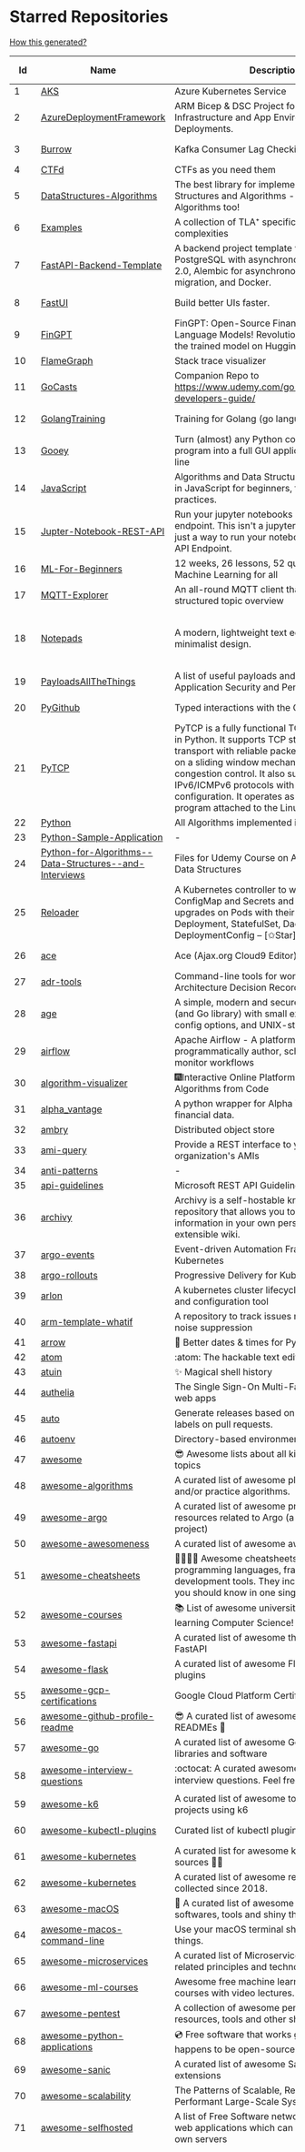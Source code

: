 # Starred Repositories  
[How this generated?](../master/USAGE.md)  
  
| Id 			| Name			| Description | Star Counts | Topics/Tags   | Last Updated 	|  
| ----------- | ----------- 	| ----------- | ----------- | ----------- 	| -----------   |  
|1|[AKS](https://github.com/Azure/AKS.git)|Azure Kubernetes Service|1901|||  
|2|[AzureDeploymentFramework](https://github.com/brwilkinson/AzureDeploymentFramework.git)|ARM Bicep & DSC Project for Azure Infrastructure and App Environment Deployments.|142|||  
|3|[Burrow](https://github.com/linkedin/Burrow.git)|Kafka Consumer Lag Checking|3657||19-4-2024|  
|4|[CTFd](https://github.com/CTFd/CTFd.git)|CTFs as you need them|5305|||  
|5|[DataStructures-Algorithms](https://github.com/rachitiitr/DataStructures-Algorithms.git)|The best library for implementation of all Data Structures and Algorithms - Trees + Graph Algorithms too!|2693|||  
|6|[Examples](https://github.com/tlaplus/Examples.git)|A collection of TLA⁺ specifications of varying complexities|1220|||  
|7|[FastAPI-Backend-Template](https://github.com/Aeternalis-Ingenium/FastAPI-Backend-Template.git)|A backend project template with FastAPI, PostgreSQL with asynchronous SQLAlchemy 2.0, Alembic for asynchronous database migration, and Docker.|557|||  
|8|[FastUI](https://github.com/pydantic/FastUI.git)|Build better UIs faster.|7264|fastapi, pydantic, python, react||  
|9|[FinGPT](https://github.com/AI4Finance-Foundation/FinGPT.git)|FinGPT: Open-Source Financial Large Language Models!  Revolutionize 🔥    We release the trained model on HuggingFace.|11433|||  
|10|[FlameGraph](https://github.com/brendangregg/FlameGraph.git)|Stack trace visualizer|16407|||  
|11|[GoCasts](https://github.com/StephenGrider/GoCasts.git)|Companion Repo to https://www.udemy.com/go-the-complete-developers-guide/|2031||25-8-2017|  
|12|[GolangTraining](https://github.com/GoesToEleven/GolangTraining.git)|Training for Golang (go language)|9617||28-8-2023|  
|13|[Gooey](https://github.com/chriskiehl/Gooey.git)|Turn (almost) any Python command line program into a full GUI application with one line|20358||8-5-2022|  
|14|[JavaScript](https://github.com/TheAlgorithms/JavaScript.git)|Algorithms and Data Structures implemented in JavaScript for beginners, following best practices.|31286|||  
|15|[Jupter-Notebook-REST-API](https://github.com/Invictify/Jupter-Notebook-REST-API.git)|Run your jupyter notebooks as a REST API endpoint. This isn't a jupyter server but rather just a way to run your notebooks as a REST API Endpoint.|75|||  
|16|[ML-For-Beginners](https://github.com/microsoft/ML-For-Beginners.git)|12 weeks, 26 lessons, 52 quizzes, classic Machine Learning for all|66857|||  
|17|[MQTT-Explorer](https://github.com/thomasnordquist/MQTT-Explorer.git)|An all-round MQTT client that provides a structured topic overview|2756|||  
|18|[Notepads](https://github.com/0x7c13/Notepads.git)|A modern, lightweight text editor with a minimalist design.|8364|fluent, notepad, texteditor, uwp, markdown, diff-viewer, windows, app|25-3-2024|  
|19|[PayloadsAllTheThings](https://github.com/swisskyrepo/PayloadsAllTheThings.git)|A list of useful payloads and bypass for Web Application Security and Pentest/CTF|56723|||  
|20|[PyGithub](https://github.com/PyGithub/PyGithub.git)|Typed interactions with the GitHub API v3|6674||19-4-2024|  
|21|[PyTCP](https://github.com/ccie18643/PyTCP.git)|PyTCP is a fully functional TCP/IP stack written in Python. It supports TCP stream-based transport with reliable packet delivery based on a sliding window mechanism and basic congestion control. It also supports IPv6/ICMPv6 protocols with SLAAC address configuration. It operates as a user space program attached to the Linux TAP interface.|326|||  
|22|[Python](https://github.com/TheAlgorithms/Python.git)|All Algorithms implemented in Python|179358|||  
|23|[Python-Sample-Application](https://github.com/uber/Python-Sample-Application.git)|-|375|||  
|24|[Python-for-Algorithms--Data-Structures--and-Interviews](https://github.com/jmportilla/Python-for-Algorithms--Data-Structures--and-Interviews.git)|Files for Udemy Course on Algorithms and Data Structures|2444|||  
|25|[Reloader](https://github.com/stakater/Reloader.git)|A Kubernetes controller to watch changes in ConfigMap and Secrets and do rolling upgrades on Pods with their associated Deployment, StatefulSet, DaemonSet and DeploymentConfig – [✩Star] if you're using it!|6702||17-4-2024|  
|26|[ace](https://github.com/ajaxorg/ace.git)|Ace (Ajax.org Cloud9 Editor)|26388||13-4-2024|  
|27|[adr-tools](https://github.com/npryce/adr-tools.git)|Command-line tools for working with Architecture Decision Records|4382||30-3-2020|  
|28|[age](https://github.com/FiloSottile/age.git)|A simple, modern and secure encryption tool (and Go library) with small explicit keys, no config options, and UNIX-style composability.|15284||10-1-2024|  
|29|[airflow](https://github.com/apache/airflow.git)|Apache Airflow - A platform to programmatically author, schedule, and monitor workflows|34434|||  
|30|[algorithm-visualizer](https://github.com/algorithm-visualizer/algorithm-visualizer.git)|:fireworks:Interactive Online Platform that Visualizes Algorithms from Code|46115||18-11-2023|  
|31|[alpha_vantage](https://github.com/RomelTorres/alpha_vantage.git)|A python wrapper for Alpha Vantage API for financial data.|4158|||  
|32|[ambry](https://github.com/linkedin/ambry.git)|Distributed object store|1718|||  
|33|[ami-query](https://github.com/intuit/ami-query.git)|Provide a REST interface to your organization's AMIs|38|||  
|34|[anti-patterns](https://github.com/tonybaloney/anti-patterns.git)|-|171|||  
|35|[api-guidelines](https://github.com/microsoft/api-guidelines.git)|Microsoft REST API Guidelines|22386|||  
|36|[archivy](https://github.com/archivy/archivy.git)|Archivy is a self-hostable knowledge repository that allows you to learn and retain information in your own personal and extensible wiki.|3145||25-7-2023|  
|37|[argo-events](https://github.com/argoproj/argo-events.git)|Event-driven Automation Framework for Kubernetes|2232||20-4-2024|  
|38|[argo-rollouts](https://github.com/argoproj/argo-rollouts.git)|Progressive Delivery for Kubernetes|2474|||  
|39|[arlon](https://github.com/arlonproj/arlon.git)|A kubernetes cluster lifecycle management and configuration tool|143||25-3-2024|  
|40|[arm-template-whatif](https://github.com/Azure/arm-template-whatif.git)|A repository to track issues related to what-if noise suppression|86|||  
|41|[arrow](https://github.com/arrow-py/arrow.git)|🏹 Better dates & times for Python|8550|||  
|42|[atom](https://github.com/atom/atom.git)|:atom: The hackable text editor|59962|||  
|43|[atuin](https://github.com/atuinsh/atuin.git)|✨ Magical shell history|17705|||  
|44|[authelia](https://github.com/authelia/authelia.git)|The Single Sign-On Multi-Factor portal for web apps|19526||22-4-2024|  
|45|[auto](https://github.com/intuit/auto.git)|Generate releases based on semantic version labels on pull requests.|2188|||  
|46|[autoenv](https://github.com/hyperupcall/autoenv.git)|Directory-based environments.|5548|||  
|47|[awesome](https://github.com/sindresorhus/awesome.git)|😎 Awesome lists about all kinds of interesting topics|299925||10-4-2024|  
|48|[awesome-algorithms](https://github.com/tayllan/awesome-algorithms.git)|A curated list of awesome places to learn and/or practice algorithms.|17608|||  
|49|[awesome-argo](https://github.com/akuity/awesome-argo.git)|A curated list of awesome projects and resources related to Argo (a CNCF graduated project)|1785||20-4-2024|  
|50|[awesome-awesomeness](https://github.com/bayandin/awesome-awesomeness.git)|A curated list of awesome awesomeness|31262|||  
|51|[awesome-cheatsheets](https://github.com/LeCoupa/awesome-cheatsheets.git)|👩‍💻👨‍💻 Awesome cheatsheets for popular programming languages, frameworks and development tools. They include everything you should know in one single file.|37479||15-4-2024|  
|52|[awesome-courses](https://github.com/prakhar1989/awesome-courses.git)|:books: List of awesome university courses for learning Computer Science!|53760||12-11-2022|  
|53|[awesome-fastapi](https://github.com/mjhea0/awesome-fastapi.git)|A curated list of awesome things related to FastAPI|7475||2-12-2023|  
|54|[awesome-flask](https://github.com/humiaozuzu/awesome-flask.git)|A curated list of awesome Flask resources and plugins|11901|||  
|55|[awesome-gcp-certifications](https://github.com/sathishvj/awesome-gcp-certifications.git)|Google Cloud Platform Certification resources.|3810||31-12-2023|  
|56|[awesome-github-profile-readme](https://github.com/abhisheknaiidu/awesome-github-profile-readme.git)|😎 A curated list of awesome GitHub Profile READMEs 📝|22397||9-10-2022|  
|57|[awesome-go](https://github.com/avelino/awesome-go.git)|A curated list of awesome Go frameworks, libraries and software|120632||22-4-2024|  
|58|[awesome-interview-questions](https://github.com/DopplerHQ/awesome-interview-questions.git)|:octocat: A curated awesome list of lists of interview questions. Feel free to contribute! :mortar_board: |67088||16-11-2021|  
|59|[awesome-k6](https://github.com/grafana/awesome-k6.git)|A curated list of awesome tools, content and projects using k6|509||15-4-2024|  
|60|[awesome-kubectl-plugins](https://github.com/ishantanu/awesome-kubectl-plugins.git)|Curated list of kubectl plugins|824||15-2-2023|  
|61|[awesome-kubernetes](https://github.com/ramitsurana/awesome-kubernetes.git)|A curated list for awesome kubernetes sources :ship::tada:|14720||18-4-2024|  
|62|[awesome-kubernetes](https://github.com/nubenetes/awesome-kubernetes.git)|A curated list of awesome references collected since 2018.|582|||  
|63|[awesome-macOS](https://github.com/iCHAIT/awesome-macOS.git)|  A curated list of awesome applications, softwares, tools and shiny things for macOS.|15364||5-1-2024|  
|64|[awesome-macos-command-line](https://github.com/herrbischoff/awesome-macos-command-line.git)|Use your macOS terminal shell to do awesome things.|28396||2-9-2021|  
|65|[awesome-microservices](https://github.com/mfornos/awesome-microservices.git)|A curated list of Microservice Architecture related principles and technologies.|12915|||  
|66|[awesome-ml-courses](https://github.com/luspr/awesome-ml-courses.git)|Awesome free machine learning and AI courses with video lectures.|2575||23-2-2023|  
|67|[awesome-pentest](https://github.com/enaqx/awesome-pentest.git)|A collection of awesome penetration testing resources, tools and other shiny things|20482||25-1-2024|  
|68|[awesome-python-applications](https://github.com/mahmoud/awesome-python-applications.git)|💿 Free software that works great, and also happens to be open-source Python. |16203||30-1-2024|  
|69|[awesome-sanic](https://github.com/mekicha/awesome-sanic.git)|A curated list of awesome Sanic resources and extensions|735||9-5-2023|  
|70|[awesome-scalability](https://github.com/binhnguyennus/awesome-scalability.git)|The Patterns of Scalable, Reliable, and Performant Large-Scale Systems|52997||28-3-2024|  
|71|[awesome-selfhosted](https://github.com/awesome-selfhosted/awesome-selfhosted.git)|A list of Free Software network services and web applications which can be hosted on your own servers|177626||22-4-2024|  
|72|[awesome-sre](https://github.com/dastergon/awesome-sre.git)|A curated list of Site Reliability and Production Engineering resources.|11494|site-reliability-engineering, production, availability, monitoring, post-mortem, reliability-engineering, capacity-planning, service-level-agreement, scalability, reliability, alerting, on-call, site-reliability, postmortem, incident-response, sre, awesome, awesome-list, devops, list|8-10-2022|  
|73|[awesome-sysadmin](https://github.com/awesome-foss/awesome-sysadmin.git)|A curated list of amazingly awesome open-source sysadmin resources.|22576||12-4-2024|  
|74|[awesome-vscode](https://github.com/viatsko/awesome-vscode.git)|🎨 A curated list of delightful VS Code packages and resources.|24247|||  
|75|[awless](https://github.com/wallix/awless.git)|A Mighty CLI for AWS|4963|||  
|76|[aws-cdk-examples](https://github.com/aws-samples/aws-cdk-examples.git)|Example projects using the AWS CDK|4830|||  
|77|[aws-cli](https://github.com/aws/aws-cli.git)|Universal Command Line Interface for Amazon Web Services|14873||19-4-2024|  
|78|[aws-cloudformation-user-guide](https://github.com/awsdocs/aws-cloudformation-user-guide.git)|The open source version of the AWS CloudFormation User Guide|762|||  
|79|[aws-eks-best-practices](https://github.com/aws/aws-eks-best-practices.git)|A best practices guide for day 2 operations, including operational excellence, security, reliability, performance efficiency, and cost optimization.|1848||8-4-2024|  
|80|[aws-eks-kubernetes-masterclass](https://github.com/stacksimplify/aws-eks-kubernetes-masterclass.git)|AWS EKS Kubernetes - Masterclass   DevOps, Microservices|1222|||  
|81|[azkaban](https://github.com/azkaban/azkaban.git)|Azkaban workflow manager.|4398|||  
|82|[azure-cli](https://github.com/Azure/azure-cli.git)|Azure Command-Line Interface|3850|||  
|83|[azure-docs-bicep-samples](https://github.com/Azure/azure-docs-bicep-samples.git)|-|71|||  
|84|[azure-functions-host](https://github.com/Azure/azure-functions-host.git)|The host/runtime that powers Azure Functions|1899|||  
|85|[azure-powershell](https://github.com/Azure/azure-powershell.git)|Microsoft Azure PowerShell|4068|||  
|86|[azure-quickstart-templates](https://github.com/Azure/azure-quickstart-templates.git)|Azure Quickstart Templates|13708|||  
|87|[azure-rest-api-specs](https://github.com/Azure/azure-rest-api-specs.git)|The source for REST API specifications for Microsoft Azure.|2463|||  
|88|[azure-sdk-for-python](https://github.com/Azure/azure-sdk-for-python.git)|This repository is for active development of the Azure SDK for Python. For consumers of the SDK we recommend visiting our public developer docs at https://docs.microsoft.com/python/azure/ or our versioned developer docs at https://azure.github.io/azure-sdk-for-python. |4266||22-4-2024|  
|89|[azure4everyone-samples](https://github.com/MarczakIO/azure4everyone-samples.git)|-|249||12-2-2022|  
|90|[backstage](https://github.com/backstage/backstage.git)|Backstage is an open platform for building developer portals|26302|||  
|91|[badges](https://github.com/Naereen/badges.git)|:pencil: Markdown code for lots of small badges :ribbon: :pushpin: (shields.io, forthebadge.com etc) :sunglasses:. Contributions are welcome! Please add yours!|4133|||  
|92|[bashhub-client](https://github.com/rcaloras/bashhub-client.git)|:cloud: Bash history in the cloud. Indexed and searchable. |1229|bash, history, cloud, shell, shell-extension, zsh, terminal|3-11-2023|  
|93|[bat](https://github.com/sharkdp/bat.git)|A cat(1) clone with wings.|46428|||  
|94|[bcc](https://github.com/iovisor/bcc.git)|BCC - Tools for BPF-based Linux IO analysis, networking, monitoring, and more|19409|||  
|95|[benten](https://github.com/intuit/benten.git)|Chatbot Development Framework (with Slack integration for Jira and Jenkins)|133||31-3-2021|  
|96|[bitcoin](https://github.com/bitcoin/bitcoin.git)|Bitcoin Core integration/staging tree|75845||22-4-2024|  
|97|[black](https://github.com/psf/black.git)|The uncompromising Python code formatter|37373||22-4-2024|  
|98|[blackfriday](https://github.com/russross/blackfriday.git)|Blackfriday: a markdown processor for Go|5355||27-10-2020|  
|99|[bokeh](https://github.com/bokeh/bokeh.git)|Interactive Data Visualization in the browser, from  Python|18822|||  
|100|[boto3](https://github.com/boto/boto3.git)|AWS SDK for Python|8688|||  
|101|[boulder](https://github.com/letsencrypt/boulder.git)|An ACME-based certificate authority, written in Go. |4971|||  
|102|[boundary](https://github.com/hashicorp/boundary.git)|Boundary enables identity-based access management for dynamic infrastructure. |3780||19-4-2024|  
|103|[brackets](https://github.com/adobe/brackets.git)|An open source code editor for the web, written in JavaScript, HTML and CSS.|33295||18-3-2021|  
|104|[brooklin](https://github.com/linkedin/brooklin.git)|An extensible distributed system for reliable nearline data streaming at scale|888|||  
|105|[build-your-own-x](https://github.com/codecrafters-io/build-your-own-x.git)|Master programming by recreating your favorite technologies from scratch.|257052|||  
|106|[caddy](https://github.com/caddyserver/caddy.git)|Fast and extensible multi-platform HTTP/1-2-3 web server with automatic HTTPS|53632||22-4-2024|  
|107|[cdnjs](https://github.com/cdnjs/cdnjs.git)|🤖 CDN assets - The #1 free and open source CDN built to make life easier for developers.|10149|cdn, javascript, css, library, web, front-end, foss, opensource, js, font, framework, webdev, fast, speed, http2, spdy, cdnjs|22-4-2024|  
|108|[celery](https://github.com/celery/celery.git)|Distributed Task Queue (development branch)|23465||20-4-2024|  
|109|[cello](https://github.com/cello-proj/cello.git)|Run infrastructure as code (IaC) software tools including CDK, Terraform and Cloud Formation via GitOps.|268|||  
|110|[cfssl](https://github.com/cloudflare/cfssl.git)|CFSSL: Cloudflare's PKI and TLS toolkit|8449|||  
|111|[chalice](https://github.com/aws/chalice.git)|Python Serverless Microframework for AWS|10295|||  
|112|[chaos-mesh](https://github.com/chaos-mesh/chaos-mesh.git)|A Chaos Engineering Platform for Kubernetes.|6374|||  
|113|[chartmuseum](https://github.com/helm/chartmuseum.git)|helm chart repository server|3475|||  
|114|[charts](https://github.com/helm/charts.git)|⚠️(OBSOLETE) Curated applications for Kubernetes|15535||21-12-2021|  
|115|[cheat.sh](https://github.com/chubin/cheat.sh.git)|the only cheat sheet you need|37443||18-4-2022|  
|116|[cilium](https://github.com/cilium/cilium.git)|eBPF-based Networking, Security, and Observability|18516||22-4-2024|  
|117|[clair](https://github.com/quay/clair.git)|Vulnerability Static Analysis for Containers|10031||17-4-2024|  
|118|[cli](https://github.com/cli/cli.git)|GitHub’s official command line tool|35361||22-4-2024|  
|119|[cli-spinners](https://github.com/sindresorhus/cli-spinners.git)|Spinners for use in the terminal|2351||24-11-2023|  
|120|[cli53](https://github.com/barnybug/cli53.git)|Command line tool for Amazon Route 53|1952||24-2-2023|  
|121|[click](https://github.com/pallets/click.git)|Python composable command line interface toolkit|15013||23-3-2024|  
|122|[cloud-custodian](https://github.com/cloud-custodian/cloud-custodian.git)|Rules engine for cloud security, cost optimization, and governance, DSL in yaml for policies to query, filter, and take actions on resources|5201||20-4-2024|  
|123|[cluster-api](https://github.com/kubernetes-sigs/cluster-api.git)|Home for Cluster API, a subproject of sig-cluster-lifecycle|3349||18-4-2024|  
|124|[cobra](https://github.com/spf13/cobra.git)|A Commander for modern Go CLI interactions|35937|||  
|125|[codebytere.github.io](https://github.com/codebytere/codebytere.github.io.git)|personal website|504||18-3-2024|  
|126|[codesearch](https://github.com/google/codesearch.git)|Fast, indexed regexp search over large file trees|3483|||  
|127|[coding-interview-university](https://github.com/jwasham/coding-interview-university.git)|A complete computer science study plan to become a software engineer.|289083|||  
|128|[computer-science](https://github.com/ossu/computer-science.git)|:mortar_board: Path to a free self-taught education in Computer Science!|162585||8-4-2024|  
|129|[conductor](https://github.com/Netflix/conductor.git)|Conductor is a microservices orchestration engine.|12918|orchestration-engine, java, spring-boot, distributed-systems, workflow-management, microservice-orchestration, workflow-engine, reactjs, javascript, workflow-automation, grpc, workflows, orchestrator|13-12-2023|  
|130|[confd](https://github.com/kelseyhightower/confd.git)|Manage local application configuration files using templates and data from etcd or consul|8274||9-12-2023|  
|131|[config](https://github.com/nikitavoloboev/config.git)|Apps/CLIs/configs I use on macOS/iOS. Fish, Karabiner, Cursor..|20275|||  
|132|[containerd](https://github.com/containerd/containerd.git)|An open and reliable container runtime|16307||22-4-2024|  
|133|[copacetic](https://github.com/project-copacetic/copacetic.git)|🧵 CLI tool for directly patching container images using reports from vulnerability scanners|778|compliance, devsecops, docker, security, trivy, vulnerability, containers, container-image, container-security, patching, cncf, hacktoberfest|11-4-2024|  
|134|[core](https://github.com/home-assistant/core.git)|:house_with_garden: Open source home automation that puts local control and privacy first.|68563||22-4-2024|  
|135|[coredns](https://github.com/coredns/coredns.git)|CoreDNS is a DNS server that chains plugins|11794||14-4-2024|  
|136|[crouton](https://github.com/dnschneid/crouton.git)|Chromium OS Universal Chroot Environment|8496|chroot, shell, crouton, minecraft, ubuntu, debian, kali, linux, chromeos||  
|137|[cruise-control](https://github.com/linkedin/cruise-control.git)|Cruise-control is the first of its kind to fully automate the dynamic workload rebalance and self-healing of a Kafka cluster. It provides great value to Kafka users by simplifying the operation of Kafka clusters.|2639||2-4-2024|  
|138|[curl](https://github.com/curl/curl.git)|A command line tool and library for transferring data with URL syntax, supporting DICT, FILE, FTP, FTPS, GOPHER, GOPHERS, HTTP, HTTPS, IMAP, IMAPS, LDAP, LDAPS, MQTT, POP3, POP3S, RTMP, RTMPS, RTSP, SCP, SFTP, SMB, SMBS, SMTP, SMTPS, TELNET, TFTP, WS and WSS. libcurl offers a myriad of powerful features|34139||22-4-2024|  
|139|[dailybot](https://github.com/sapumar/dailybot.git)|Simple telegram bot to remind about the daily stand up|8||23-12-2021|  
|140|[dapr](https://github.com/dapr/dapr.git)|Dapr is a portable, event-driven, runtime for building distributed applications across cloud and edge.|23272|||  
|141|[dashboard](https://github.com/kubernetes/dashboard.git)|General-purpose web UI for Kubernetes clusters|13829||18-4-2024|  
|142|[datamodel-code-generator](https://github.com/koxudaxi/datamodel-code-generator.git)|Pydantic model and dataclasses.dataclass generator for easy conversion of JSON, OpenAPI, JSON Schema, and YAML data sources.|2289||22-4-2024|  
|143|[datree](https://github.com/datreeio/datree.git)|Prevent Kubernetes misconfigurations from reaching production (again 😤 )! From code to cloud, Datree provides an E2E policy enforcement solution to run automatic checks for rule violations. See our docs: https://hub.datree.io|6403||1-8-2023|  
|144|[deepdiff](https://github.com/seperman/deepdiff.git)|DeepDiff: Deep Difference and search of any Python object/data. DeepHash: Hash of any object based on its contents. Delta: Use deltas to reconstruct objects by adding deltas together.|1898||8-4-2024|  
|145|[design-patterns-for-humans](https://github.com/kamranahmedse/design-patterns-for-humans.git)|An ultra-simplified explanation to design patterns|43364||17-5-2023|  
|146|[developer-roadmap](https://github.com/kamranahmedse/developer-roadmap.git)|Interactive roadmaps, guides and other educational content to help developers grow in their careers.|274525||22-4-2024|  
|147|[devops-exercises](https://github.com/bregman-arie/devops-exercises.git)|Linux, Jenkins, AWS, SRE, Prometheus, Docker, Python, Ansible, Git, Kubernetes, Terraform, OpenStack, SQL, NoSQL, Azure, GCP, DNS, Elastic, Network, Virtualization. DevOps Interview Questions|63376|||  
|148|[diagrams](https://github.com/mingrammer/diagrams.git)|:art: Diagram as Code for prototyping cloud system architectures|34822|||  
|149|[discourse](https://github.com/discourse/discourse.git)|A platform for community discussion. Free, open, simple.|40454|||  
|150|[dive](https://github.com/wagoodman/dive.git)|A tool for exploring each layer in a docker image|43536|||  
|151|[django](https://github.com/django/django.git)|The Web framework for perfectionists with deadlines.|76718||19-4-2024|  
|152|[django-health-check](https://github.com/revsys/django-health-check.git)|a pluggable app that runs a full check on the deployment, using a number of plugins to check e.g. database, queue server, celery processes, etc.|1140||31-1-2024|  
|153|[dnslib](https://github.com/paulc/dnslib.git)|A Python library to encode/decode DNS wire-format packets |291||2-1-2024|  
|154|[dnsperf](https://github.com/cobblau/dnsperf.git)|A DNS performance tool.|213||14-10-2017|  
|155|[docker-cheat-sheet](https://github.com/wsargent/docker-cheat-sheet.git)|Docker Cheat Sheet|21915|||  
|156|[docker-development-youtube-series](https://github.com/marcel-dempers/docker-development-youtube-series.git)|-|4969||24-10-2023|  
|157|[docker_practice](https://github.com/yeasy/docker_practice.git)|Learn and understand Docker&Container technologies, with real DevOps practice!|24183||4-2-2024|  
|158|[dokku](https://github.com/dokku/dokku.git)|A docker-powered PaaS that helps you build and manage the lifecycle of applications|25981|||  
|159|[dotfiles](https://github.com/bbkane/dotfiles.git)|Configs for apps I care about|30||21-4-2024|  
|160|[draft-classic](https://github.com/Azure/draft-classic.git)|A tool for developers to create cloud-native applications on Kubernetes.|3924||26-2-2020|  
|161|[drawio](https://github.com/jgraph/drawio.git)|draw.io is a JavaScript, client-side editor for general diagramming.|38570||19-4-2024|  
|162|[echarts](https://github.com/apache/echarts.git)|Apache ECharts is a powerful, interactive charting and data visualization library for browser|58912||16-4-2024|  
|163|[echo](https://github.com/labstack/echo.git)|High performance, minimalist Go web framework|28489||15-4-2024|  
|164|[eks-node-viewer](https://github.com/awslabs/eks-node-viewer.git)|EKS Node Viewer|988||8-4-2024|  
|165|[elasticsearch](https://github.com/elastic/elasticsearch.git)|Free and Open, Distributed, RESTful Search Engine|67557|||  
|166|[emissary](https://github.com/emissary-ingress/emissary.git)|open source Kubernetes-native API gateway for microservices built on the Envoy Proxy|4275|||  
|167|[eng-practices](https://github.com/google/eng-practices.git)|Google's Engineering Practices documentation|19757||26-3-2024|  
|168|[engineering-blogs](https://github.com/kilimchoi/engineering-blogs.git)|A curated list of engineering blogs|29089||21-2-2024|  
|169|[envoy](https://github.com/envoyproxy/envoy.git)|Cloud-native high-performance edge/middle/service proxy|23891||22-4-2024|  
|170|[eruda](https://github.com/liriliri/eruda.git)|Console for mobile browsers|17251|||  
|171|[espanso](https://github.com/espanso/espanso.git)|Cross-platform Text Expander written in Rust|9124|espanso, text-expander, rust, macos, linux, windows, productivity, productivity-tools||  
|172|[etcd](https://github.com/etcd-io/etcd.git)|Distributed reliable key-value store for the most critical data of a distributed system|46332||22-4-2024|  
|173|[every-programmer-should-know](https://github.com/mtdvio/every-programmer-should-know.git)|A collection of (mostly) technical things every software developer should know about|76781||23-11-2022|  
|174|[ewd998](https://github.com/tlaplus-workshops/ewd998.git)|Distributed termination detection on a ring, due to Shmuel Safra:|46|||  
|175|[excalidraw](https://github.com/excalidraw/excalidraw.git)|Virtual whiteboard for sketching hand-drawn like diagrams|72741||22-4-2024|  
|176|[external-dns](https://github.com/kubernetes-sigs/external-dns.git)|Configure external DNS servers (AWS Route53, Google CloudDNS and others) for Kubernetes Ingresses and Services|7250|||  
|177|[faas](https://github.com/openfaas/faas.git)|OpenFaaS - Serverless Functions Made Simple|24500|||  
|178|[face_recognition](https://github.com/ageitgey/face_recognition.git)|The world's simplest facial recognition api for Python and the command line|51738||10-6-2022|  
|179|[faker](https://github.com/joke2k/faker.git)|Faker is a Python package that generates fake data for you.|17090|||  
|180|[falcon](https://github.com/falconry/falcon.git)|The no-magic web data plane API and microservices framework for Python developers, with a focus on reliability, correctness, and performance at scale.|9385||17-4-2024|  
|181|[fastapi](https://github.com/tiangolo/fastapi.git)|FastAPI framework, high performance, easy to learn, fast to code, ready for production|70803|||  
|182|[fastapi-cache](https://github.com/long2ice/fastapi-cache.git)|fastapi-cache is a tool to cache fastapi response and function result, with backends support redis and memcached.|1127|||  
|183|[fastapi-jwt](https://github.com/testdrivenio/fastapi-jwt.git)|secure a FastAPI app by enabling authentication using JSON Web Tokens (JWTs)|106|||  
|184|[fastapi-mvc](https://github.com/fastapi-mvc/fastapi-mvc.git)|Developer productivity tool for making high-quality FastAPI production-ready APIs.|565||2-2-2024|  
|185|[fastapi-utils](https://github.com/dmontagu/fastapi-utils.git)|Reusable utilities for FastAPI|1738|fastapi|19-3-2023|  
|186|[fastapi-versioning](https://github.com/DeanWay/fastapi-versioning.git)|api versioning for fastapi web applications|612||24-8-2021|  
|187|[fastapi_client](https://github.com/dmontagu/fastapi_client.git)|FastAPI client generator|322|||  
|188|[fastapi_profiler](https://github.com/sunhailin-Leo/fastapi_profiler.git)|A FastAPI Middleware of joerick/pyinstrument to check your service performance.|194|||  
|189|[fasthttp](https://github.com/valyala/fasthttp.git)|Fast HTTP package for Go. Tuned for high performance. Zero memory allocations in hot paths. Up to 10x faster than net/http|21033|||  
|190|[fauxpilot](https://github.com/fauxpilot/fauxpilot.git)|FauxPilot - an open-source alternative to GitHub Copilot server|14233||29-5-2023|  
|191|[fd](https://github.com/sharkdp/fd.git)|A simple, fast and user-friendly alternative to 'find'|31549|||  
|192|[first-contributions](https://github.com/firstcontributions/first-contributions.git)|🚀✨ Help beginners to contribute to open source projects|42414|||  
|193|[fish-shell](https://github.com/fish-shell/fish-shell.git)|The user-friendly command line shell.|24520|||  
|194|[flamethrower](https://github.com/DNS-OARC/flamethrower.git)|a DNS performance and functional testing utility supporting UDP, TCP, DoT and DoH|313|||  
|195|[flask](https://github.com/pallets/flask.git)|The Python micro framework for building web applications.|66340|python, flask, wsgi, web-framework, werkzeug, jinja, pallets|8-4-2024|  
|196|[flask-app-on-azure-functions](https://github.com/Azure-Samples/flask-app-on-azure-functions.git)|A sample to run a Flask app on Azure Functions|16||18-2-2022|  
|197|[flask-caching](https://github.com/pallets-eco/flask-caching.git)|A caching extension for Flask|867||6-1-2024|  
|198|[flask-celery-example](https://github.com/miguelgrinberg/flask-celery-example.git)|This repository contains the example code for my blog article Using Celery with Flask.|1175||12-9-2021|  
|199|[flask-swagger-ui](https://github.com/sveint/flask-swagger-ui.git)|Swagger UI blueprint for flask|174||24-5-2022|  
|200|[flower](https://github.com/mher/flower.git)|Real-time monitor and web admin for Celery distributed task queue|6163|||  
|201|[fortio](https://github.com/fortio/fortio.git)|Fortio load testing library, command line tool, advanced echo server and web UI in go (golang). Allows to specify a set query-per-second load and record latency histograms and other useful stats.|3160|||  
|202|[fortio-operator](https://github.com/verfio/fortio-operator.git)|Load Testing Operator within the Kubernetes cluster and outside of it.|36|||  
|203|[free-for-dev](https://github.com/ripienaar/free-for-dev.git)|A list of SaaS, PaaS and IaaS offerings that have free tiers of interest to devops and infradev|83783||19-4-2024|  
|204|[free-programming-books](https://github.com/EbookFoundation/free-programming-books.git)|:books: Freely available programming books|319854||21-4-2024|  
|205|[frp](https://github.com/fatedier/frp.git)|A fast reverse proxy to help you expose a local server behind a NAT or firewall to the internet.|79600||22-4-2024|  
|206|[fucking-algorithm](https://github.com/labuladong/fucking-algorithm.git)|刷算法全靠套路，认准 labuladong 就够了！English version supported! Crack LeetCode, not only how, but also why. |123357|||  
|207|[fuzzywuzzy](https://github.com/seatgeek/fuzzywuzzy.git)|Fuzzy String Matching in Python|9116|||  
|208|[gcsfuse](https://github.com/GoogleCloudPlatform/gcsfuse.git)|A user-space file system for interacting with Google Cloud Storage|1976||22-4-2024|  
|209|[gin](https://github.com/gin-gonic/gin.git)|Gin is a HTTP web framework written in Go (Golang). It features a Martini-like API with much better performance -- up to 40 times faster. If you need smashing performance, get yourself some Gin.|75429||7-4-2024|  
|210|[gitbook](https://github.com/GitbookIO/gitbook.git)|The open source frontend for GitBook doc sites|26341||19-4-2024|  
|211|[github-cheat-sheet](https://github.com/tiimgreen/github-cheat-sheet.git)|A list of cool features of Git and GitHub.|45584||15-10-2023|  
|212|[github-readme-stats](https://github.com/anuraghazra/github-readme-stats.git)|:zap: Dynamically generated stats for your github readmes|64669|||  
|213|[github1s](https://github.com/conwnet/github1s.git)|One second to read GitHub code with VS Code.|22624|||  
|214|[gitignore](https://github.com/github/gitignore.git)|A collection of useful .gitignore templates|157656||18-12-2022|  
|215|[gitops-engine](https://github.com/argoproj/gitops-engine.git)|Democratizing GitOps|1636|||  
|216|[gitui](https://github.com/extrawurst/gitui.git)|Blazing 💥 fast terminal-ui for git written in rust 🦀|16977||21-4-2024|  
|217|[glb-director](https://github.com/github/glb-director.git)|GitHub Load Balancer Director and supporting tooling.|2325||31-10-2023|  
|218|[gloo](https://github.com/solo-io/gloo.git)|The Feature-rich, Kubernetes-native, Next-Generation API Gateway Built on Envoy|3980|||  
|219|[go-fuzz](https://github.com/dvyukov/go-fuzz.git)|Randomized testing for Go|4703|||  
|220|[go-github](https://github.com/google/go-github.git)|Go library for accessing the GitHub v3 API|10068|||  
|221|[go-leetcode](https://github.com/austingebauer/go-leetcode.git)|A collection of 100+ popular LeetCode problems solved in Go.|1759|||  
|222|[go-metrics](https://github.com/rcrowley/go-metrics.git)|Go port of Coda Hale's Metrics library|3428||27-12-2020|  
|223|[go-spew](https://github.com/davecgh/go-spew.git)|Implements a deep pretty printer for Go data structures to aid in debugging|5917|||  
|224|[goaccess](https://github.com/allinurl/goaccess.git)|GoAccess is a real-time web log analyzer and interactive viewer that runs in a terminal in *nix systems or through your browser.|17482||20-4-2024|  
|225|[gobgp](https://github.com/osrg/gobgp.git)|BGP implemented in the Go Programming Language|3468|||  
|226|[golang-web-dev](https://github.com/GoesToEleven/golang-web-dev.git)|-|3291||13-12-2019|  
|227|[goldmark](https://github.com/yuin/goldmark.git)|:trophy: A markdown parser written in Go. Easy to extend, standard(CommonMark) compliant, well structured.|3333|||  
|228|[google-api-python-client](https://github.com/googleapis/google-api-python-client.git)|🐍 The official Python client library for Google's discovery based APIs.|7381||16-4-2024|  
|229|[google-cloud-python](https://github.com/googleapis/google-cloud-python.git)|Google Cloud Client Library for Python|4641|python|22-4-2024|  
|230|[google-maps-services-python](https://github.com/googlemaps/google-maps-services-python.git)|Python client library for Google Maps API Web Services|4343|||  
|231|[googlesre](https://github.com/google/googlesre.git)|-|155|||  
|232|[gotty](https://github.com/sorenisanerd/gotty.git)|Share your terminal as a web application|2059||25-3-2024|  
|233|[gotty](https://github.com/yudai/gotty.git)|Share your terminal as a web application|18434|||  
|234|[gpt-pilot](https://github.com/Pythagora-io/gpt-pilot.git)|The first real AI developer|28039||8-4-2024|  
|235|[graphene-django](https://github.com/graphql-python/graphene-django.git)|Build powerful, efficient, and flexible GraphQL APIs with seamless Django integration.|4228|||  
|236|[grex](https://github.com/pemistahl/grex.git)|A command-line tool and Rust library with Python bindings for generating regular expressions from user-provided test cases|6523|||  
|237|[greykite](https://github.com/linkedin/greykite.git)|A flexible, intuitive and fast forecasting library|1791|||  
|238|[guacamole-server](https://github.com/apache/guacamole-server.git)|Mirror of Apache Guacamole Server|2885||19-4-2024|  
|239|[halo](https://github.com/manrajgrover/halo.git)|💫 Beautiful spinners for terminal, IPython and Jupyter|2849||9-11-2020|  
|240|[haproxy](https://github.com/haproxy/haproxy.git)|HAProxy Load Balancer's development branch (mirror of git.haproxy.org)|4449|||  
|241|[healthchecks](https://github.com/healthchecks/healthchecks.git)|Open-source cron job and background task monitoring service, written in Python & Django|7280|||  
|242|[helm-git-repo](https://github.com/yks0000/helm-git-repo.git)|A Helm Repo (Automatically build index.yaml)|1||6-4-2021|  
|243|[helmfile](https://github.com/roboll/helmfile.git)|Deploy Kubernetes Helm Charts|4023|||  
|244|[hey](https://github.com/rakyll/hey.git)|HTTP load generator, ApacheBench (ab) replacement|17233||23-3-2021|  
|245|[homepage](https://github.com/gethomepage/homepage.git)|A highly customizable homepage (or startpage / application dashboard) with Docker and service API integrations.|15865|||  
|246|[how-web-works](https://github.com/vasanthk/how-web-works.git)|What happens behind the scenes when we type www.google.com in a browser?|15705||13-3-2023|  
|247|[howdoi](https://github.com/gleitz/howdoi.git)|instant coding answers via the command line|10438|||  
|248|[htmlq](https://github.com/mgdm/htmlq.git)|Like jq, but for HTML.|6924|||  
|249|[http-api-design](https://github.com/interagent/http-api-design.git)|HTTP API design guide extracted from work on the Heroku Platform API|13653||16-1-2024|  
|250|[http2smugl](https://github.com/neex/http2smugl.git)|-|516|||  
|251|[httpstat](https://github.com/reorx/httpstat.git)|curl statistics made simple|5568|||  
|252|[httptools](https://github.com/MagicStack/httptools.git)|Fast HTTP parser|1164||16-10-2023|  
|253|[hubot-slack](https://github.com/slackapi/hubot-slack.git)|Slack Developer Kit for Hubot|2299|||  
|254|[hugo](https://github.com/gohugoio/hugo.git)|The world’s fastest framework for building websites.|72457||22-4-2024|  
|255|[hugo-PaperMod](https://github.com/adityatelange/hugo-PaperMod.git)| A fast, clean, responsive Hugo theme.|8628|||  
|256|[hyper](https://github.com/vercel/hyper.git)|A terminal built on web technologies|42634|||  
|257|[ingress-nginx](https://github.com/kubernetes/ingress-nginx.git)|Ingress-NGINX Controller for Kubernetes|16649|ingress-controller, kubernetes, nginx|19-4-2024|  
|258|[inshellisense](https://github.com/microsoft/inshellisense.git)|IDE style command line auto complete|8035|autocomplete, bash, cli, fish, linux, macos, powershell, pwsh, terminal, windows, zsh, nushell, xonsh|15-4-2024|  
|259|[interactive-coding-challenges](https://github.com/donnemartin/interactive-coding-challenges.git)|120+ interactive Python coding interview challenges (algorithms and data structures).  Includes Anki flashcards.|28742||5-8-2020|  
|260|[interview](https://github.com/mission-peace/interview.git)|Interview questions|11005|||  
|261|[interview](https://github.com/Olshansk/interview.git)|Everything you need to prepare for your technical interview|17519|||  
|262|[interviews](https://github.com/kdn251/interviews.git)|Everything you need to know to get the job.|61525|||  
|263|[ipvs](https://github.com/cloudflare/ipvs.git)|Package ipvs allows you to manage Linux IPVS services and destinations|130|||  
|264|[ipython](https://github.com/ipython/ipython.git)|Official repository for IPython itself. Other repos in the IPython organization contain things like the website, documentation builds, etc.|16135|ipython, jupyter, data-science, notebook, python, repl, closember, hacktoberfest, spec-0|17-4-2024|  
|265|[iris](https://github.com/kataras/iris.git)|The fastest HTTP/2 Go Web Framework. New, modern and easy to learn. Fast development with Code you control. Unbeatable cost-performance ratio :rocket:|24860|||  
|266|[iris](https://github.com/linkedin/iris.git)|Iris is a highly configurable and flexible service for paging and messaging.|792||18-1-2024|  
|267|[istio](https://github.com/istio/istio.git)|Connect, secure, control, and observe services.|34959||22-4-2024|  
|268|[it-tools](https://github.com/CorentinTh/it-tools.git)|Collection of handy online tools for developers, with great UX. |10784|vuejs, tools, tool, converter, website, frontend, developer-tools, developer-productivity, productivity, javascript, typescript|22-4-2024|  
|269|[ivy](https://github.com/unifyai/ivy.git)|The Unified AI Framework|14021|||  
|270|[javascript-algorithms](https://github.com/trekhleb/javascript-algorithms.git)|📝 Algorithms and data structures implemented in JavaScript with explanations and links to further readings|182626||9-3-2024|  
|271|[javascript-questions](https://github.com/lydiahallie/javascript-questions.git)|A long list of (advanced) JavaScript questions, and their explanations :sparkles:  |59490||10-3-2024|  
|272|[jedis](https://github.com/redis/jedis.git)|Redis Java client|11609|||  
|273|[jellyfin](https://github.com/jellyfin/jellyfin.git)|The Free Software Media System|29628|||  
|274|[jira](https://github.com/pycontribs/jira.git)|Python Jira library. Development chat available on https://matrix.to/#/#pycontribs:matrix.org|1885|||  
|275|[jira](https://github.com/go-jira/jira.git)|simple jira command line client in Go|2659|||  
|276|[jsii](https://github.com/aws/jsii.git)|jsii allows code in any language to naturally interact with JavaScript classes. It is the technology that enables the AWS Cloud Development Kit to deliver polyglot libraries from a single codebase!|2553||22-4-2024|  
|277|[json-server](https://github.com/typicode/json-server.git)|Get a full fake REST API with zero coding in less than 30 seconds (seriously)|71158|||  
|278|[k2tf](https://github.com/sl1pm4t/k2tf.git)|Kubernetes YAML to Terraform HCL converter|1141|terraform, kubernetes, yaml, hcl, tool, utility, command-line-tool, converter, hashicorp, hashicorp-terraform|5-7-2023|  
|279|[k3s](https://github.com/k3s-io/k3s.git)|Lightweight Kubernetes|26412||20-4-2024|  
|280|[k6](https://github.com/grafana/k6.git)|A modern load testing tool, using Go and JavaScript - https://k6.io|23330||22-4-2024|  
|281|[k6-benchmarks](https://github.com/grafana/k6-benchmarks.git)|-|30||13-10-2023|  
|282|[k6-example-woocommerce](https://github.com/grafana/k6-example-woocommerce.git)|Example k6 scripts targeting a WooCommerce deployment|39|examples|21-2-2024|  
|283|[k8s-conformance](https://github.com/cncf/k8s-conformance.git)|🧪CNCF K8s Conformance Working Group|822|||  
|284|[k8sgpt](https://github.com/k8sgpt-ai/k8sgpt.git)|Giving Kubernetes Superpowers to everyone|4898|||  
|285|[k9s](https://github.com/derailed/k9s.git)|🐶 Kubernetes CLI To Manage Your Clusters In Style!|24853|k9s, kubernetes, kubernetes-cli, kubernetes-clusters, k8s, k8s-cluster, go, golang|20-4-2024|  
|286|[kafka-monitor](https://github.com/linkedin/kafka-monitor.git)|Xinfra Monitor monitors the availability of Kafka clusters by producing synthetic workloads using end-to-end pipelines to obtain derived vital statistics - E2E latency, service produce/consume availability, offsets commit availability & latency, message loss rate and more.|1992|||  
|287|[kaniko](https://github.com/GoogleContainerTools/kaniko.git)|Build Container Images In Kubernetes|13899|||  
|288|[katran](https://github.com/facebookincubator/katran.git)|A high performance layer 4 load balancer|4533|||  
|289|[kb](https://github.com/gnebbia/kb.git)|A minimalist command line knowledge base manager|3089||17-10-2023|  
|290|[kind](https://github.com/kubernetes-sigs/kind.git)|Kubernetes IN Docker - local clusters for testing Kubernetes|12753||22-4-2024|  
|291|[kong](https://github.com/Kong/kong.git)|🦍 The Cloud-Native API Gateway and AI Gateway.|37482||22-4-2024|  
|292|[kops](https://github.com/kubernetes/kops.git)|Kubernetes Operations (kOps) - Production Grade k8s Installation, Upgrades and Management|15544||22-4-2024|  
|293|[krew](https://github.com/kubernetes-sigs/krew.git)|📦 Find and install kubectl plugins|6120||14-4-2024|  
|294|[kube-linter](https://github.com/stackrox/kube-linter.git)|KubeLinter is a static analysis tool that checks Kubernetes YAML files and Helm charts to ensure the applications represented in them adhere to best practices.|2748|||  
|295|[kube2iam](https://github.com/jtblin/kube2iam.git)|kube2iam  provides different AWS IAM roles for pods running on Kubernetes|1949||3-12-2023|  
|296|[kubebuilder](https://github.com/kubernetes-sigs/kubebuilder.git)|Kubebuilder - SDK for building Kubernetes APIs using CRDs|7392||20-4-2024|  
|297|[kubeconform](https://github.com/yannh/kubeconform.git)|A FAST Kubernetes manifests validator, with support for Custom Resources!|1917|||  
|298|[kubectl-aliases](https://github.com/ahmetb/kubectl-aliases.git)|Programmatically generated handy kubectl aliases.|3258||22-11-2023|  
|299|[kubectl-cost](https://github.com/kubecost/kubectl-cost.git)|CLI for determining the cost of Kubernetes workloads|819|||  
|300|[kubectl-tree](https://github.com/ahmetb/kubectl-tree.git)|kubectl plugin to browse Kubernetes object hierarchies as a tree 🎄 (star the repo if you are using)|2819|||  
|301|[kubectx](https://github.com/ahmetb/kubectx.git)|Faster way to switch between clusters and namespaces in kubectl|16905|kubernetes, kubectl, kubectl-plugins, kubernetes-clusters|15-4-2024|  
|302|[kubeflow](https://github.com/kubeflow/kubeflow.git)|Machine Learning Toolkit for Kubernetes|13663|ml, kubernetes, minikube, tensorflow, notebook, google-kubernetes-engine, jupyter, machine-learning, kubeflow|14-3-2024|  
|303|[kubernetes](https://github.com/kubernetes/kubernetes.git)|Production-Grade Container Scheduling and Management|106724|||  
|304|[kubernetes-external-secrets](https://github.com/external-secrets/kubernetes-external-secrets.git)|Integrate external secret management systems with Kubernetes|2602||28-5-2022|  
|305|[kubernetes-network-policy-recipes](https://github.com/ahmetb/kubernetes-network-policy-recipes.git)|Example recipes for Kubernetes Network Policies that you can just copy paste|5470||19-3-2024|  
|306|[kubescape](https://github.com/kubescape/kubescape.git)|Kubescape is an open-source Kubernetes security platform for your IDE, CI/CD pipelines, and clusters. It includes risk analysis, security, compliance, and misconfiguration scanning, saving Kubernetes users and administrators precious time, effort, and resources.|9690|||  
|307|[kubesphere](https://github.com/kubesphere/kubesphere.git)|The container platform tailored for Kubernetes multi-cloud, datacenter, and edge management ⎈ 🖥 ☁️|14315|devops, container-management, k8s, cncf, cloud-native, servicemesh, kubesphere, kubernetes-platform-solution, kubernetes, jenkins, istio, observability, multi-cluster, hacktoberfest, argocd, ebpf, llm|19-3-2024|  
|308|[kubespray](https://github.com/kubernetes-sigs/kubespray.git)|Deploy a Production Ready Kubernetes Cluster|15338|||  
|309|[kubetools](https://github.com/collabnix/kubetools.git)|Kubetools - Curated List of Kubernetes Tools|2472||16-4-2024|  
|310|[kubewatch](https://github.com/vmware-archive/kubewatch.git)|Watch k8s events and trigger Handlers|2444||8-4-2022|  
|311|[kudu](https://github.com/projectkudu/kudu.git)|Kudu is the engine behind git/hg deployments, WebJobs, and various other features in Azure Web Sites. It can also run outside of Azure.|3106|||  
|312|[labs](https://github.com/docker/labs.git)|This is a collection of tutorials for learning how to use Docker with various tools. Contributions welcome.|11460||18-4-2022|  
|313|[lazydocker](https://github.com/jesseduffield/lazydocker.git)|The lazier way to manage everything docker|33235|||  
|314|[learn-regex](https://github.com/ziishaned/learn-regex.git)|Learn regex the easy way|45126||1-6-2023|  
|315|[learnopencv](https://github.com/spmallick/learnopencv.git)|Learn OpenCV  : C++ and Python Examples|20370||16-4-2024|  
|316|[leetcode](https://github.com/gouthampradhan/leetcode.git)|Leetcode solutions|3249|leetcode-solutions, leetcode-java, leetcode, algorithms, java, coding-interviews, competitive-programming|11-11-2021|  
|317|[lens](https://github.com/lensapp/lens.git)|Lens - The way the world runs Kubernetes|22182|kubernetes, kubernetes-ui, kubernetes-dashboard, cloud-native, devops, containers|29-1-2024|  
|318|[lettuce](https://github.com/redis/lettuce.git)|Advanced Java Redis client for thread-safe sync, async, and reactive usage. Supports Cluster, Sentinel, Pipelining, and codecs.|5260|||  
|319|[leveldb](https://github.com/google/leveldb.git)|LevelDB is a fast key-value storage library written at Google that provides an ordered mapping from string keys to string values.|35038||20-4-2023|  
|320|[life](https://github.com/cheeaun/life.git)|Life - a timeline of important events in my life|2750|life, timeline, markdown|14-10-2018|  
|321|[linkedin-skill-assessments-quizzes](https://github.com/Ebazhanov/linkedin-skill-assessments-quizzes.git)|Full reference of LinkedIn answers 2023 for skill assessments (aws-lambda, rest-api, javascript, react, git, html, jquery, mongodb, java, Go, python, machine-learning, power-point) linkedin excel test lösungen, linkedin machine learning test LinkedIn test questions and answers |28089|||  
|322|[linkerd2](https://github.com/linkerd/linkerd2.git)|Ultralight, security-first service mesh for Kubernetes. Main repo for Linkerd 2.x.|10345||22-4-2024|  
|323|[linux-insides](https://github.com/0xAX/linux-insides.git)|A little bit about a linux kernel|29378|||  
|324|[litestream](https://github.com/benbjohnson/litestream.git)|Streaming replication for SQLite.|9975||20-4-2024|  
|325|[litmus](https://github.com/litmuschaos/litmus.git)|Litmus helps  SREs and developers practice chaos engineering in a Cloud-native way. Chaos experiments are published at the ChaosHub  (https://hub.litmuschaos.io). Community notes is at https://hackmd.io/a4Zu_sH4TZGeih-xCimi3Q|4184|||  
|326|[localstack](https://github.com/localstack/localstack.git)|💻 A fully functional local AWS cloud stack. Develop and test your cloud & Serverless apps offline|52102|||  
|327|[logrus](https://github.com/sirupsen/logrus.git)|Structured, pluggable logging for Go.|24032||6-6-2023|  
|328|[loguru](https://github.com/Delgan/loguru.git)|Python logging made (stupidly) simple|18058|||  
|329|[lovefield](https://github.com/google/lovefield.git)|Lovefield is a relational database for web apps. Written in JavaScript, works cross-browser. Provides SQL-like APIs that are fast, safe, and easy to use.|6825||19-5-2020|  
|330|[machine](https://github.com/docker/machine.git)|Machine management for a container-centric world|6617|||  
|331|[manage-fastapi](https://github.com/ycd/manage-fastapi.git)|:rocket: CLI tool for FastAPI. Generating new FastAPI projects & boilerplates made easy.    |1598|fastapi, boilerplate, cli, project-generator, mongodb, postgresql, sqlite, mysql, tortoise-orm, databases, project-management-tool, project-management|1-8-2023|  
|332|[managers-playbook](https://github.com/ksindi/managers-playbook.git)|:book: Heuristics for effective management|5284|||  
|333|[mangum](https://github.com/jordaneremieff/mangum.git)|AWS Lambda support for ASGI applications|1591||3-11-2023|  
|334|[marathon](https://github.com/mesosphere/marathon.git)|Deploy and manage containers (including Docker) on top of Apache Mesos at scale.|4065|||  
|335|[markdown-here](https://github.com/adam-p/markdown-here.git)|Google Chrome, Firefox, and Thunderbird extension that lets you write email in Markdown and render it before sending.|59489|||  
|336|[maybe](https://github.com/maybe-finance/maybe.git)|The OS for your personal finances|26503|||  
|337|[mdBook](https://github.com/rust-lang/mdBook.git)|Create book from markdown files. Like Gitbook but implemented in Rust|16637|||  
|338|[memray](https://github.com/bloomberg/memray.git)|Memray is a memory profiler for Python|12525|||  
|339|[metallb](https://github.com/metallb/metallb.git)|A network load-balancer implementation for Kubernetes using standard routing protocols|6614|kubernetes, bgp, load-balancer, bare-metal, arp, vrrp, keepalived, hacktoberfest, frr|22-4-2024|  
|340|[microservices-demo](https://github.com/GoogleCloudPlatform/microservices-demo.git)|Sample cloud-first application with 10 microservices showcasing Kubernetes, Istio, and gRPC.|15760||22-4-2024|  
|341|[microsoft-authentication-library-for-python](https://github.com/AzureAD/microsoft-authentication-library-for-python.git)|Microsoft Authentication Library (MSAL) for Python makes it easy to authenticate to Microsoft Entra ID. General docs are available here https://learn.microsoft.com/entra/msal/python/ Stable APIs are documented here https://msal-python.readthedocs.io. Questions can be asked on www.stackoverflow.com with tag "msal" + "python".|733|||  
|342|[miniserve](https://github.com/svenstaro/miniserve.git)|🌟 For when you really just want to serve some files over HTTP right now!|5578||18-4-2024|  
|343|[missil](https://github.com/ericmiguel/missil.git)|Simple FastAPI declarative endpoint-level access control.|96|fastapi, fastapi-extension, python, api, web, fastapi-framework, framework|15-4-2024|  
|344|[mito](https://github.com/mito-ds/mito.git)|The mitosheet package, trymito.io, and other public Mito code.|2212|||  
|345|[moby](https://github.com/moby/moby.git)|The Moby Project - a collaborative project for the container ecosystem to assemble container-based systems|67709||22-4-2024|  
|346|[monkey](https://github.com/bouk/monkey.git)|Monkey patching in Go|3303||9-12-2019|  
|347|[moto](https://github.com/getmoto/moto.git)|A library that allows you to easily mock out tests based on AWS infrastructure.|7374|||  
|348|[ms-identity-python-webapi-azurefunctions](https://github.com/Azure-Samples/ms-identity-python-webapi-azurefunctions.git)|Python Azure Function Web API secured by Azure AD|36||4-2-2021|  
|349|[mux](https://github.com/gorilla/mux.git)|Package gorilla/mux is a powerful HTTP router and URL matcher for building Go web servers with 🦍|20161||2-4-2024|  
|350|[mypy](https://github.com/python/mypy.git)|Optional static typing for Python|17531||22-4-2024|  
|351|[nativefier](https://github.com/nativefier/nativefier.git)|Make any web page a desktop application|34627|||  
|352|[netdata](https://github.com/netdata/netdata.git)|The open-source observability platform everyone needs!|68098||22-4-2024|  
|353|[nginx-admins-handbook](https://github.com/trimstray/nginx-admins-handbook.git)|How to improve NGINX performance, security, and other important things.|13362||20-10-2021|  
|354|[nginx-module-vts](https://github.com/vozlt/nginx-module-vts.git)|Nginx virtual host traffic status module|3122|||  
|355|[ngrok](https://github.com/inconshreveable/ngrok.git)|Unified ingress for developers|23916||15-4-2024|  
|356|[nicstat](https://github.com/scotte/nicstat.git)|Fork of https://sourceforge.net/projects/nicstat/ to fix bugs|62|||  
|357|[nocode](https://github.com/kelseyhightower/nocode.git)|The best way to write secure and reliable applications. Write nothing; deploy nowhere.|59395||21-1-2020|  
|358|[novu](https://github.com/novuhq/novu.git)|🔥 The open-source notification infrastructure with fully functional embedded notification center 🚀🚀🚀|32464||22-4-2024|  
|359|[nprogress](https://github.com/rstacruz/nprogress.git)|For slim progress bars like on YouTube, Medium, etc|25841||19-4-2020|  
|360|[ntopng](https://github.com/ntop/ntopng.git)|Web-based Traffic and Security Network Traffic Monitoring|5907||22-4-2024|  
|361|[nuclei](https://github.com/projectdiscovery/nuclei.git)|Fast and customizable vulnerability scanner based on simple YAML based DSL.|17188|||  
|362|[octant](https://github.com/vmware-archive/octant.git)|Highly extensible platform for developers to better understand the complexity of Kubernetes clusters.|6279|golang, octant, kubernetes-clusters, go, kubernetes|19-1-2023|  
|363|[octodns](https://github.com/octodns/octodns.git)|Tools for managing DNS across multiple providers|2968||18-4-2024|  
|364|[og-aws](https://github.com/open-guides/og-aws.git)|📙 Amazon Web Services — a practical guide|35368||24-8-2022|  
|365|[ohmyzsh](https://github.com/ohmyzsh/ohmyzsh.git)|🙃   A delightful community-driven (with 2,300+ contributors) framework for managing your zsh configuration. Includes 300+ optional plugins (rails, git, macOS, hub, docker, homebrew, node, php, python, etc), 140+ themes to spice up your morning, and an auto-update tool so that makes it easy to keep up with the latest updates from the community.|168630||22-4-2024|  
|366|[onedev](https://github.com/theonedev/onedev.git)|Git Server with CI/CD, Kanban, and Packages. Seamless integration. Unparalleled experience.|12739|||  
|367|[opa](https://github.com/open-policy-agent/opa.git)|Open Policy Agent (OPA) is an open source, general-purpose policy engine.|9123||15-4-2024|  
|368|[openapi-generator](https://github.com/OpenAPITools/openapi-generator.git)|OpenAPI Generator allows generation of API client libraries (SDK generation), server stubs, documentation and configuration automatically given an OpenAPI Spec (v2, v3)|19802||22-4-2024|  
|369|[openapi-python-client](https://github.com/openapi-generators/openapi-python-client.git)|Generate modern Python clients from OpenAPI|1063||22-4-2024|  
|370|[opencost](https://github.com/opencost/opencost.git)|Cost monitoring for Kubernetes workloads and cloud costs|4710|kubernetes, opencost, aws, azure, cncf, cost, cost-optimization, gcp, k8s, monitoring, finops, prometheus|16-4-2024|  
|371|[opengrok](https://github.com/oracle/opengrok.git)|OpenGrok is a fast and usable source code search and cross reference engine, written in Java|4225||18-4-2024|  
|372|[operator-sdk](https://github.com/operator-framework/operator-sdk.git)|SDK for building Kubernetes applications. Provides high level APIs, useful abstractions, and project scaffolding.|6995|||  
|373|[ora](https://github.com/sindresorhus/ora.git)|Elegant terminal spinner|8894||23-12-2023|  
|374|[ort](https://github.com/oss-review-toolkit/ort.git)|A suite of tools to automate software compliance checks.|1473|license-scan, package-scan, package-manager, dependencies, dependency-graph, license, copyright, spdx, copyright-scan, compliance, license-checking, oss-compliance, license-management, sbom, sbom-generator, open-source-licensing, ospo, cyclonedx, sca, hacktoberfest|22-4-2024|  
|375|[osquery](https://github.com/osquery/osquery.git)|SQL powered operating system instrumentation, monitoring, and analytics.|21332|||  
|376|[outrun](https://github.com/Overv/outrun.git)|Execute a local command using the processing power of another Linux machine.|3110||24-1-2023|  
|377|[pace](https://github.com/CodeByZach/pace.git)|Automatically add a progress bar to your site.|15628||26-2-2024|  
|378|[papers-we-love](https://github.com/papers-we-love/papers-we-love.git)|Papers from the computer science community to read and discuss.|83262||4-9-2023|  
|379|[pendulum](https://github.com/sdispater/pendulum.git)|Python datetimes made easy|6058||16-12-2023|  
|380|[perf-tools](https://github.com/brendangregg/perf-tools.git)|Performance analysis tools based on Linux perf_events (aka perf) and ftrace|9598|||  
|381|[pi-hole](https://github.com/pi-hole/pi-hole.git)|A black hole for Internet advertisements|46774|||  
|382|[pinpoint](https://github.com/pinpoint-apm/pinpoint.git)|APM, (Application Performance Management) tool for large-scale distributed systems. |13213||22-4-2024|  
|383|[pipeline](https://github.com/tektoncd/pipeline.git)|A cloud-native Pipeline resource.|8279|||  
|384|[pipenv](https://github.com/pypa/pipenv.git)| Python Development Workflow for Humans.|24595||16-4-2024|  
|385|[ploomber](https://github.com/ploomber/ploomber.git)|The fastest ⚡️ way to build data pipelines. Develop iteratively, deploy anywhere. ☁️|3372|||  
|386|[pod-reaper](https://github.com/target/pod-reaper.git)|Rule based pod killing kubernetes controller|190|||  
|387|[poetry](https://github.com/python-poetry/poetry.git)|Python packaging and dependency management made easy|29441|||  
|388|[pongo2](https://github.com/flosch/pongo2.git)|Django-syntax like template-engine for Go|2778|template, go, django, template-engine, pongo2, templates, template-language, golang, golang-library|11-4-2023|  
|389|[portainer](https://github.com/portainer/portainer.git)|Making Docker and Kubernetes management easy.|28778|||  
|390|[practical-kubernetes-problems](https://github.com/kubernauts/practical-kubernetes-problems.git)|Used by our Practical Kubernetes Trainings.|344|||  
|391|[pre-commit-terraform](https://github.com/antonbabenko/pre-commit-terraform.git)|pre-commit git hooks to take care of Terraform configurations 🇺🇦|2991|||  
|392|[predictive-horizontal-pod-autoscaler](https://github.com/jthomperoo/predictive-horizontal-pod-autoscaler.git)|Horizontal Pod Autoscaler built with predictive abilities using statistical models|328||1-7-2023|  
|393|[professional-programming](https://github.com/charlax/professional-programming.git)|A collection of learning resources for curious software engineers|45207|||  
|394|[professional-services](https://github.com/GoogleCloudPlatform/professional-services.git)|Common solutions and tools developed by Google Cloud's Professional Services team. This repository and its contents are not an officially supported Google product.|2725|||  
|395|[profile-summary-for-github](https://github.com/tipsy/profile-summary-for-github.git)|Tool for visualizing GitHub profiles|19806|||  
|396|[projen](https://github.com/projen/projen.git)|Rapidly build modern applications with advanced configuration management|2468|cdk, constructs, aws-cdk, repository-management, repository-tools, typescript, generator, scaffolding, templates, jsii, hacktoberfest|18-4-2024|  
|397|[prometheus](https://github.com/prometheus/prometheus.git)|The Prometheus monitoring system and time series database.|52694||22-4-2024|  
|398|[protobuf](https://github.com/protocolbuffers/protobuf.git)|Protocol Buffers - Google's data interchange format|63612||19-4-2024|  
|399|[public-apis](https://github.com/public-apis/public-apis.git)|A collective list of free APIs|291845||20-9-2023|  
|400|[pulumi](https://github.com/pulumi/pulumi.git)|Pulumi - Infrastructure as Code in any programming language. Build infrastructure intuitively on any cloud using familiar languages 🚀|19708|infrastructure-as-code, serverless, containers, aws, azure, gcp, kubernetes, cloud, cloud-computing, iac, csharp, typescript, javascript, golang, go, dotnet, fsharp, python||  
|401|[pyWhat](https://github.com/bee-san/pyWhat.git)|🐸   Identify anything. pyWhat easily lets you identify emails, IP addresses, and more. Feed it a .pcap file or some text and it'll tell you what it is! 🧙‍♀️|6351||16-5-2023|  
|402|[pycryptodome](https://github.com/Legrandin/pycryptodome.git)|A self-contained cryptographic library for Python|2662|||  
|403|[pycurl](https://github.com/pycurl/pycurl.git)|PycURL - Python interface to libcurl|1047|||  
|404|[pydantic](https://github.com/pydantic/pydantic.git)|Data validation using Python type hints|18585||22-4-2024|  
|405|[pyenv](https://github.com/pyenv/pyenv.git)|Simple Python version management|36651|||  
|406|[pyinotify](https://github.com/seb-m/pyinotify.git)|Monitoring filesystems events with inotify on Linux.|2274||4-6-2015|  
|407|[pyjwt](https://github.com/jpadilla/pyjwt.git)|JSON Web Token implementation in Python|4901||22-3-2024|  
|408|[pykiteconnect](https://github.com/zerodha/pykiteconnect.git)|The official Python client library for the Kite Connect trading APIs|940||7-2-2024|  
|409|[pyscript](https://github.com/pyscript/pyscript.git)|Try PyScript: https://pyscript.com  Examples: https://tinyurl.com/pyscript-examples  Community: https://discord.gg/HxvBtukrg2|17437||22-4-2024|  
|410|[pytest](https://github.com/pytest-dev/pytest.git)|The pytest framework makes it easy to write small tests, yet scales to support complex functional testing|11357|||  
|411|[python](https://github.com/kubernetes-client/python.git)|Official Python client library for kubernetes|6417||2-4-2024|  
|412|[python-cheatsheet](https://github.com/gto76/python-cheatsheet.git)|Comprehensive Python Cheatsheet|35391||22-4-2024|  
|413|[python-container](https://github.com/googleapis/python-container.git)|This library has moved to https://github.com/googleapis/google-cloud-python/tree/main/packages/google-cloud-container|46||29-9-2023|  
|414|[python-decouple](https://github.com/HBNetwork/python-decouple.git)|Strict separation of config from code.|2674|python, configuration-files, environment-variables|1-1-2024|  
|415|[python-guide](https://github.com/realpython/python-guide.git)|Python best practices guidebook, written for humans. |27673||13-6-2023|  
|416|[python-patterns](https://github.com/faif/python-patterns.git)|A collection of design patterns/idioms in Python|39364|||  
|417|[python-prompt-toolkit](https://github.com/prompt-toolkit/python-prompt-toolkit.git)|Library for building powerful interactive command line applications in Python|8949|||  
|418|[python-slack-sdk](https://github.com/slackapi/python-slack-sdk.git)|Slack Developer Kit for Python|3787|python, slack, slackapi, asyncio, aiohttp-client, aiohttp, websockets, websocket, websocket-client, socket-mode|1-4-2024|  
|419|[python-telegram-bot](https://github.com/python-telegram-bot/python-telegram-bot.git)|We have made you a wrapper you can't refuse|24752||20-4-2024|  
|420|[rancher](https://github.com/rancher/rancher.git)|Complete container management platform|22518|||  
|421|[ray](https://github.com/ray-project/ray.git)|Ray is a unified framework for scaling AI and Python applications. Ray consists of a core distributed runtime and a set of AI Libraries for accelerating ML workloads.|31035|ray, distributed, parallel, machine-learning, reinforcement-learning, deep-learning, python, rllib, hyperparameter-search, optimization, data-science, automl, hyperparameter-optimization, model-selection, java, serving, deployment, pytorch, tensorflow, llm-serving||  
|422|[reactjs-interview-questions](https://github.com/sudheerj/reactjs-interview-questions.git)|List of top 500 ReactJS Interview Questions & Answers....Coding exercise questions are coming soon!!|36648|reactjs, react-router, redux, javascript, javascript-framework, react-native, interview-questions, interview-preparation, react, react-interview-questions, javascript-interview-questions, react16, javascript-applications|13-4-2024|  
|423|[realworld](https://github.com/gothinkster/realworld.git)|"The mother of all demo apps" — Exemplary fullstack Medium.com clone powered by React, Angular, Node, Django, and many more|78263||8-3-2024|  
|424|[recommenders](https://github.com/recommenders-team/recommenders.git)|Best Practices on Recommendation Systems|17947||5-4-2024|  
|425|[redis-datasets](https://github.com/redis-developer/redis-datasets.git)|A Curated List of Sample Redis Datasets|76|||  
|426|[redis-py](https://github.com/redis/redis-py.git)|Redis Python client|12244|python, redis, redis-client, redis-cluster, redis-py|27-3-2024|  
|427|[redoc](https://github.com/Redocly/redoc.git)|📘  OpenAPI/Swagger-generated API Reference Documentation|22478|openapi, swagger, api-documentation, documentation-tool, documentation-generator, redoc, reactjs, openapi3, hacktoberfest, openapi-specification, openapi31|2-4-2024|  
|428|[requests](https://github.com/psf/requests.git)|A simple, yet elegant, HTTP library.|51343||15-4-2024|  
|429|[rest.li](https://github.com/linkedin/rest.li.git)|Rest.li is a REST+JSON framework for building robust, scalable service architectures using dynamic discovery and simple asynchronous APIs.|2437||16-4-2024|  
|430|[resume-cli](https://github.com/jsonresume/resume-cli.git)|CLI tool to easily setup a new resume 📑|4496|||  
|431|[resume.github.com](https://github.com/resume/resume.github.com.git)|Resumes generated using the GitHub informations|61414|||  
|432|[rich](https://github.com/Textualize/rich.git)|Rich is a Python library for rich text and beautiful formatting in the terminal.|47046|||  
|433|[roadmap](https://github.com/github/roadmap.git)|GitHub public roadmap|7692|||  
|434|[rook](https://github.com/rook/rook.git)|Storage Orchestration for Kubernetes|11906||22-4-2024|  
|435|[rover](https://github.com/im2nguyen/rover.git)|Interactive Terraform visualization. State and configuration explorer.|2893||9-10-2023|  
|436|[roxy-wi](https://github.com/roxy-wi/roxy-wi.git)|Web interface for managing Haproxy, Nginx, Apache and Keepalived servers|1396||19-4-2024|  
|437|[rudder-server](https://github.com/rudderlabs/rudder-server.git)|Privacy and Security focused Segment-alternative, in Golang and React  |3926|golang, hybrid-cloud, privacy, security, warehouse-management, data-warehouse, rudderstack, customer-data, customer-data-pipeline, customer-data-platform, customer-data-lake, warehouse-first, segment-alternative, data-integration, data-synchronization, etl, bigquery, redshift, snowflake, data-pipeline|22-4-2024|  
|438|[rundeck](https://github.com/rundeck/rundeck.git)|Enable Self-Service Operations: Give specific users access to your existing tools, services, and scripts|5318||18-4-2024|  
|439|[rust](https://github.com/rust-lang/rust.git)|Empowering everyone to build reliable and efficient software.|92822|rust, compiler, language, hacktoberfest|22-4-2024|  
|440|[salt](https://github.com/saltstack/salt.git)|Software to automate the management and configuration of any infrastructure or application at scale. Get access to the Salt software package repository here: |13844||17-4-2024|  
|441|[sanic](https://github.com/sanic-org/sanic.git)| Accelerate your web app development    Build fast. Run fast.|17728||9-4-2024|  
|442|[sceptre](https://github.com/Sceptre/sceptre.git)|Build better AWS infrastructure|1450|||  
|443|[schema](https://github.com/keleshev/schema.git)|Schema validation just got Pythonic|2831|||  
|444|[school-of-sre](https://github.com/linkedin/school-of-sre.git)|At LinkedIn, we are using this curriculum for onboarding our entry-level talents into the SRE role.|7637|||  
|445|[scrapy](https://github.com/scrapy/scrapy.git)|Scrapy, a fast high-level web crawling & scraping framework for Python.|50862||19-4-2024|  
|446|[sdkman-cli](https://github.com/sdkman/sdkman-cli.git)|The SDKMAN! Command Line Interface|5842|||  
|447|[sealed-secrets](https://github.com/bitnami-labs/sealed-secrets.git)|A Kubernetes controller and tool for one-way encrypted Secrets|7123|||  
|448|[seaweedfs](https://github.com/seaweedfs/seaweedfs.git)|SeaweedFS is a fast distributed storage system for blobs, objects, files, and data lake, for billions of files! Blob store has O(1) disk seek, cloud tiering. Filer supports Cloud Drive, cross-DC active-active replication, Kubernetes, POSIX FUSE mount, S3 API, S3 Gateway, Hadoop, WebDAV, encryption, Erasure Coding.|21030||22-4-2024|  
|449|[semgrep](https://github.com/semgrep/semgrep.git)|Lightweight static analysis for many languages. Find bug variants with patterns that look like source code.|9706|||  
|450|[shellcheck](https://github.com/koalaman/shellcheck.git)|ShellCheck, a static analysis tool for shell scripts|34955|||  
|451|[signoz](https://github.com/SigNoz/signoz.git)|SigNoz is an open-source observability platform native to OpenTelemetry with logs, traces and metrics in a single application. An open-source alternative to DataDog, NewRelic, etc. 🔥 🖥.   👉  Open source Application Performance Monitoring (APM) & Observability tool|16896|||  
|452|[silver-surfer](https://github.com/devtron-labs/silver-surfer.git)|Kubernetes objects api-version compatibility checker and provides migration path for K8s objects and prepare it for cluster upgrades|310||1-8-2023|  
|453|[simple-kubernetes-webhook](https://github.com/slackhq/simple-kubernetes-webhook.git)|This project is aimed at illustrating how to build a fully functioning kubernetes admission webhook in the simplest way possible.|170|||  
|454|[skaffold](https://github.com/GoogleContainerTools/skaffold.git)|Easy and Repeatable Kubernetes Development|14663||19-4-2024|  
|455|[skipper](https://github.com/zalando/skipper.git)|An HTTP router and reverse proxy for service composition, including use cases like Kubernetes Ingress|3013|||  
|456|[slack](https://github.com/integrations/slack.git)|Bring your code to the conversations you care about with the GitHub and Slack integration|2919|||  
|457|[slate](https://github.com/slatedocs/slate.git)|Beautiful static documentation for your API|35829|||  
|458|[sops](https://github.com/getsops/sops.git)|Simple and flexible tool for managing secrets|15088||14-4-2024|  
|459|[spacedrive](https://github.com/spacedriveapp/spacedrive.git)|Spacedrive is an open source cross-platform file explorer, powered by a virtual distributed filesystem written in Rust.|28820|file-manager, distributed-systems, cross-platform, encryption, storage, rust, typescript|22-4-2024|  
|460|[speedtest-cli](https://github.com/sivel/speedtest-cli.git)|Command line interface for testing internet bandwidth using speedtest.net|13282||7-7-2021|  
|461|[spinner](https://github.com/briandowns/spinner.git)|Go (golang) package with 90 configurable terminal spinner/progress indicators.|2271||21-1-2024|  
|462|[sqlc](https://github.com/sqlc-dev/sqlc.git)|Generate type-safe code from SQL|10881|||  
|463|[sqlflow](https://github.com/sql-machine-learning/sqlflow.git)|Brings SQL and AI together.|5014|||  
|464|[sre-interview-prep-guide](https://github.com/mxssl/sre-interview-prep-guide.git)|Site Reliability Engineer Interview Preparation Guide|6556||24-2-2024|  
|465|[ssl-cert-check](https://github.com/Matty9191/ssl-cert-check.git)|Send notifications when SSL certificates are about to expire.|710||29-9-2021|  
|466|[starred-repo-toc](https://github.com/yks0000/starred-repo-toc.git)|Generates Markdown table for all Starred Repositories by a GitHub user.|35|||  
|467|[statsd](https://github.com/statsd/statsd.git)|Daemon for easy but powerful stats aggregation|17470|||  
|468|[steampipe](https://github.com/turbot/steampipe.git)|Zero-ETL, infinite possibilities. Live query APIs, code & more with SQL. No DB required.|6384|||  
|469|[strimzi-kafka-operator](https://github.com/strimzi/strimzi-kafka-operator.git)|Apache Kafka® running on Kubernetes|4452||22-4-2024|  
|470|[structlog](https://github.com/hynek/structlog.git)|Simple, powerful, and fast logging for Python.|3170|python, logging, structured-logging|6-4-2024|  
|471|[styleguide](https://github.com/google/styleguide.git)|Style guides for Google-originated open-source projects|36536|||  
|472|[swagger-ui](https://github.com/swagger-api/swagger-ui.git)|Swagger UI is a collection of HTML, JavaScript, and CSS assets that dynamically generate beautiful documentation from a Swagger-compliant API.|25513|||  
|473|[system-design](https://github.com/karanpratapsingh/system-design.git)|Learn how to design systems at scale and prepare for system design interviews|28689|||  
|474|[system-design-interview](https://github.com/checkcheckzz/system-design-interview.git)|System design interview for IT companies|21042|||  
|475|[system-design-primer](https://github.com/donnemartin/system-design-primer.git)|Learn how to design large-scale systems. Prep for the system design interview.  Includes Anki flashcards.|253453||16-3-2023|  
|476|[systeminformer](https://github.com/winsiderss/systeminformer.git)|A free, powerful, multi-purpose tool that helps you monitor system resources, debug software and detect malware. Brought to you by Winsider Seminars & Solutions, Inc. @ http://www.windows-internals.com|10231|||  
|477|[tech-interview-handbook](https://github.com/yangshun/tech-interview-handbook.git)|💯 Curated coding interview preparation materials for busy software engineers|109739|interview-questions, coding-interviews, interview-practice, interview-preparation, algorithm, algorithms, system-design, behavioral-interviews, algorithm-interview, algorithm-interview-questions|7-3-2024|  
|478|[telegraf](https://github.com/influxdata/telegraf.git)|The plugin-driven server agent for collecting & reporting metrics.|13745|||  
|479|[telegram-bot-heroku-deploy](https://github.com/AnshumanFauzdar/telegram-bot-heroku-deploy.git)|Detailed guide to initially deploy a simple telegram python bot to heroku|42||5-2-2022|  
|480|[teleport](https://github.com/gravitational/teleport.git)|Protect access to all of your infrastructure|16525|||  
|481|[terminalizer](https://github.com/faressoft/terminalizer.git)|🦄 Record your terminal and generate animated gif images or share a web player|14945||26-3-2024|  
|482|[terminals-are-sexy](https://github.com/k4m4/terminals-are-sexy.git)|💥 A curated list of Terminal frameworks, plugins & resources for CLI lovers.|11936|||  
|483|[terraform-aws-documentdb-cluster](https://github.com/cloudposse/terraform-aws-documentdb-cluster.git)|Terraform module to provision a DocumentDB cluster on AWS|58|mongodb, documentdb-cluster, documentdb, json, database, hcl2|10-4-2024|  
|484|[terraform-best-practices](https://github.com/antonbabenko/terraform-best-practices.git)|Terraform Best Practices free ebook translated into 🇬🇧🇦🇪🇧🇦🇧🇷🇫🇷🇬🇪🇩🇪🇬🇷🇮🇱🇮🇳🇮🇩🇮🇹🇰🇷🇵🇱🇷🇴🇨🇳🇪🇸🇹🇷🇺🇦🇵🇰|1922|||  
|485|[terraform-course](https://github.com/wardviaene/terraform-course.git)|Course files for my Udemy course about Terraform|1563|||  
|486|[terraform-examples](https://github.com/Qovery/terraform-examples.git)|This repository contains ready to use Terraform examples with Qovery to create outstanding infrastructure|47|||  
|487|[terraform-multi-account](https://github.com/inovex/terraform-multi-account.git)|Some example how toadress multiple aws accounts with Terraform|20|||  
|488|[terraform-provider-restapi](https://github.com/Mastercard/terraform-provider-restapi.git)|A terraform provider to manage objects in a RESTful API|773|||  
|489|[terraform-switcher](https://github.com/warrensbox/terraform-switcher.git)|A command line tool to switch between different versions of terraform  (install with homebrew and more)|1299|terraform, go, golang|21-4-2024|  
|490|[terraform-warp9](https://github.com/addamstj/terraform-warp9.git)|Code for the Terraform course|137|||  
|491|[terrascan](https://github.com/tenable/terrascan.git)|Detect compliance and security violations across Infrastructure as Code to mitigate risk before provisioning cloud native infrastructure.|4498||7-3-2024|  
|492|[terratest](https://github.com/gruntwork-io/terratest.git)| Terratest is a Go library that makes it easier to write automated tests for your infrastructure code.|7331|||  
|493|[textual](https://github.com/Textualize/textual.git)|The lean application framework for Python.  Build sophisticated user interfaces with a simple Python API. Run your apps in the terminal and a web browser.|23485||22-4-2024|  
|494|[the-art-of-command-line](https://github.com/jlevy/the-art-of-command-line.git)|Master the command line, in one page|148591|bash, unix, documentation, linux, macos, windows|12-7-2023|  
|495|[the-book-of-secret-knowledge](https://github.com/trimstray/the-book-of-secret-knowledge.git)|A collection of inspiring lists, manuals, cheatsheets, blogs, hacks, one-liners, cli/web tools and more.|129197||16-1-2024|  
|496|[thefuck](https://github.com/nvbn/thefuck.git)|Magnificent app which corrects your previous console command.|82771||25-1-2024|  
|497|[thefuzz](https://github.com/seatgeek/thefuzz.git)|Fuzzy String Matching in Python|2447||27-2-2024|  
|498|[thunderdome-planning-poker](https://github.com/StevenWeathers/thunderdome-planning-poker.git)|⚡ Thunderdome is an open source agile planning poker, sprint retro, and story mapping tool|379|agile, poker-planning, planning-poker, scrum, thunderdome-planning-poker, thunderdome, stories, remote, retrospective, agileretrospective, daily-standup, story-mapping|10-4-2024|  
|499|[tldr](https://github.com/tldr-pages/tldr.git)|📚 Collaborative cheatsheets for console commands|48351|shell, man-page, tldr, manpages, documentation, terminal, command-line, console, examples, help, manual, hacktoberfest, cheatsheet, cheatsheets, android, bsd, linux, macos, osx, windows|22-4-2024|  
|500|[toha](https://github.com/hugo-toha/toha.git)|A Hugo theme for personal portfolio|934|||  
|501|[tokei](https://github.com/XAMPPRocky/tokei.git)|Count your code, quickly.|9967|||  
|502|[tox](https://github.com/tox-dev/tox.git)|Command line driven CI frontend and development task automation tool.|3517|testing, python, virtualenv, continuous-integration, cli, automation, venv, travis, appveyor, gitlab, circleci, azure-pipelines, hacktoberfest, actions, pep-621|9-4-2024|  
|503|[trafficserver](https://github.com/apache/trafficserver.git)|Apache Traffic Server™ is a fast, scalable and extensible HTTP/1.1 and HTTP/2 compliant caching proxy server.|1724||22-4-2024|  
|504|[trivy](https://github.com/aquasecurity/trivy.git)|Find vulnerabilities, misconfigurations, secrets, SBOM in containers, Kubernetes, code repositories, clouds and more|21321||22-4-2024|  
|505|[trufflehog](https://github.com/trufflesecurity/trufflehog.git)|Find and verify credentials|13863||22-4-2024|  
|506|[tv](https://github.com/alexhallam/tv.git)|📺(tv) Tidy Viewer is a cross-platform CLI csv pretty printer that uses column styling to maximize viewer enjoyment.|2019||29-3-2024|  
|507|[typer](https://github.com/tiangolo/typer.git)|Typer, build great CLIs. Easy to code. Based on Python type hints.|14327|cli, click, python3, typehints, terminal, shell, python, typer||  
|508|[typeshed](https://github.com/python/typeshed.git)|Collection of library stubs for Python, with static types|4057|python, stub, types, typing|22-4-2024|  
|509|[typing](https://github.com/python/typing.git)|Python static typing home. Hosts the documentation and a user help forum.|1543|||  
|510|[udemy-downloader-gui](https://github.com/FaisalUmair/udemy-downloader-gui.git)|A desktop application for downloading Udemy Courses|6075||11-8-2020|  
|511|[ultimate-go](https://github.com/hoanhan101/ultimate-go.git)|The Ultimate Go Study Guide|14938||17-9-2021|  
|512|[uvicorn-gunicorn-docker](https://github.com/tiangolo/uvicorn-gunicorn-docker.git)|Docker image with Uvicorn managed by Gunicorn for high-performance web applications in Python with performance auto-tuning.|602|uvicorn, gunicorn, asgi, web, python, async, asyncio, docker, docker-image, uvicorn-gunicorn, dockerfile, debian|21-3-2024|  
|513|[uvicorn-gunicorn-fastapi-docker](https://github.com/tiangolo/uvicorn-gunicorn-fastapi-docker.git)|Docker image with Uvicorn managed by Gunicorn for high-performance FastAPI web applications in Python with performance auto-tuning.|2522|||  
|514|[vector](https://github.com/Netflix/vector.git)|Vector is an on-host performance monitoring framework which exposes hand picked high resolution metrics to every engineer’s browser.|3581|||  
|515|[vercel](https://github.com/vercel/vercel.git)|Develop. Preview. Ship.|12153||19-4-2024|  
|516|[vim-airline](https://github.com/vim-airline/vim-airline.git)|lean & mean status/tabline for vim that's light as air|17634||17-2-2024|  
|517|[vitess](https://github.com/vitessio/vitess.git)|Vitess is a database clustering system for horizontal scaling of MySQL.|17825|||  
|518|[vizceral](https://github.com/Netflix/vizceral.git)|WebGL visualization for displaying animated traffic graphs|4053||28-11-2023|  
|519|[vscode-debug-visualizer](https://github.com/hediet/vscode-debug-visualizer.git)|An extension for VS Code that visualizes data during debugging.|7801|vscode-extension, hacktoberfest, visualization|23-1-2024|  
|520|[wait-for-it](https://github.com/vishnubob/wait-for-it.git)|Pure bash script to test and wait on the availability of a TCP host and port|9077||22-8-2020|  
|521|[warhol.plugin.zsh](https://github.com/unixorn/warhol.plugin.zsh.git)|Colorize command output using grc and lscolors|58|||  
|522|[watchdog](https://github.com/gorakhargosh/watchdog.git)|Python library and shell utilities to monitor filesystem events.|6261|||  
|523|[watchman](https://github.com/facebook/watchman.git)|Watches files and records, or triggers actions, when they change. |12269||22-4-2024|  
|524|[webkubectl](https://github.com/1Panel-dev/webkubectl.git)|Run kubectl command in Web Browser.|830|||  
|525|[werkzeug](https://github.com/pallets/werkzeug.git)|The comprehensive WSGI web application library.|6537||8-4-2024|  
|526|[what-happens-when](https://github.com/alex/what-happens-when.git)|An attempt to answer the age old interview question "What happens when you type google.com into your browser and press enter?"|38651|||  
|527|[wrk](https://github.com/wg/wrk.git)|Modern HTTP benchmarking tool|36738|||  
|528|[wrk2](https://github.com/giltene/wrk2.git)|A constant throughput, correct latency recording variant of wrk|4156||24-9-2019|  
|529|[wtf](https://github.com/wtfutil/wtf.git)|The personal information dashboard for your terminal|15432||28-3-2024|  
|530|[wtfpython](https://github.com/satwikkansal/wtfpython.git)|What the f*ck Python? 😱|35051||7-10-2023|  
|531|[wuzz](https://github.com/asciimoo/wuzz.git)|Interactive cli tool for HTTP inspection|10475|||  
|532|[x509-certificate-exporter](https://github.com/enix/x509-certificate-exporter.git)|A Prometheus exporter to monitor x509 certificates expiration in Kubernetes clusters or standalone|592|||  
|533|[yaspin](https://github.com/pavdmyt/yaspin.git)|A lightweight terminal spinner for Python with safe pipes and redirects 🎁|730||8-4-2024|  
|534|[youtube-dl](https://github.com/ytdl-org/youtube-dl.git)|Command-line program to download videos from YouTube.com and other video sites|128413||22-4-2024|  
|535|[yq](https://github.com/mikefarah/yq.git)|yq is a portable command-line YAML, JSON, XML, CSV, TOML  and properties processor|10761|||  
|536|[ytfzf](https://github.com/pystardust/ytfzf.git)|A posix script to find and watch youtube videos from the terminal. (Without API)|3564||31-1-2024|  
|537|[zap](https://github.com/uber-go/zap.git)|Blazing fast, structured, leveled logging in Go.|20915||13-4-2024|  
  
